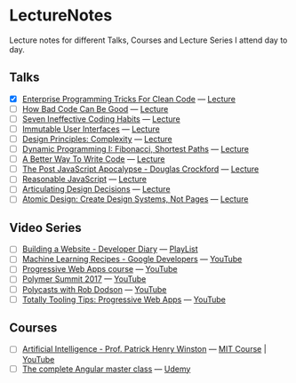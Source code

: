 # LectureNotes
Lecture notes for different Talks, Courses and Lecture Series I attend day to day.

## Talks

- [x] [Enterprise Programming Tricks For Clean Code](enterprise_programming_tricks_for_clean_code.md) — [Lecture](https://www.youtube.com/watch?v=dC9vdQkU-xI)
- [ ] [How Bad Code Can Be Good](how_bad_code_can_be_good.md) — [Lecture](https://www.youtube.com/watch?v=3m1JoFf-poQ)
- [ ] [Seven Ineffective Coding Habits](seven_ineffective_coding_habits.md) — [Lecture](https://www.youtube.com/watch?v=ZsHMHukIlJY)
- [ ] [Immutable User Interfaces](#) — [Lecture](https://www.youtube.com/watch?v=rtcn9I9sB5M)
- [ ] [Design Principles: Complexity](#) — [Lecture](https://www.youtube.com/watch?v=ZxSFsaK0UK8)
- [ ] [Dynamic Programming I: Fibonacci, Shortest Paths](#) — [Lecture](https://www.youtube.com/watch?v=OQ5jsbhAv_M)
- [ ] [A Better Way To Write Code](#) — [Lecture](https://www.youtube.com/watch?v=vh_gddKS5OU)
- [ ] [The Post JavaScript Apocalypse - Douglas Crockford](#) — [Lecture](https://www.youtube.com/watch?v=99Zacm7SsWQ)
- [ ] [Reasonable JavaScript](#) — [Lecture](https://www.youtube.com/watch?v=0cJqiO_Q0KA)
- [ ] [Articulating Design Decisions](#) — [Lecture](https://www.youtube.com/watch?v=mO14TF0cFoE&spfreload=1)
- [ ] [Atomic Design: Create Design Systems, Not Pages](#) — [Lecture](https://www.youtube.com/watch?v=wcAl0VXYBGE)

## Video Series
- [ ] [Building a Website - Developer Diary](#) — [PlayList](https://www.youtube.com/playlist?list=PLNYkxOF6rcIA3IPVZzQw1RrFVud3_qcAY)
- [ ] [Machine Learning Recipes - Google Developers](#) — [YouTube](https://www.youtube.com/watch?v=cKxRvEZd3Mw)
- [ ] [Progressive Web Apps course](#) — [YouTube](https://www.youtube.com/playlist?list=PLNYkxOF6rcIAdnzEsWkg0KpMn2WJwMBmN)
- [ ] [Polymer Summit 2017](#) — [YouTube](https://www.youtube.com/playlist?list=PLNYkxOF6rcIDP0PqVaJxqNWwIgvoEPzJi)
- [ ] [Polycasts with Rob Dodson](#) — [YouTube](https://www.youtube.com/playlist?list=PLOU2XLYxmsII5c3Mgw6fNYCzaWrsM3sMN)
- [ ] [Totally Tooling Tips: Progressive Web Apps](#) — [YouTube](https://www.youtube.com/playlist?list=PLNYkxOF6rcIBiVPNwYbM6Y7gtp9NLbwG2)

## Courses
- [ ] [Artificial Intelligence - Prof. Patrick Henry Winston](#) — [MIT Course](https://ocw.mit.edu/courses/electrical-engineering-and-computer-science/6-034-artificial-intelligence-fall-2010/index.htm) | [YouTube](https://www.youtube.com/watch?v=TjZBTDzGeGg)
- [ ] [The complete Angular master class](#) — [Udemy](https://www.udemy.com/the-complete-angular-master-class)
